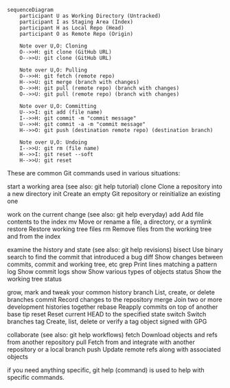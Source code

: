 ```mermaid
sequenceDiagram
    participant U as Working Directory (Untracked)
    participant I as Staging Area (Index)
    participant H as Local Repo (Head)
    participant O as Remote Repo (Origin)

    Note over U,O: Cloning
    O-->>H: git clone (GitHub URL)
    O-->>U: git clone (GitHub URL)

    Note over U,O: Pulling
    O-->>H: git fetch (remote repo)
    H-->>U: git merge (branch with changes)
    O-->>H: git pull (remote repo) (branch with changes)
    O-->>U: git pull (remote repo) (branch with changes)

    Note over U,O: Committing
    U-->>I: git add (file name)
    I-->>H: git commit -m "commit message"
    U-->>H: git commit -a -m "commit message"
    H-->>O: git push (destination remote repo) (destination branch)

    Note over U,O: Undoing
    I-->>U: git rm (file name)
    H-->>I: git reset --soft
    H-->>U: git reset
```

These are common Git commands used in various situations:

start a working area (see also: git help tutorial)
clone     Clone a repository into a new directory
init      Create an empty Git repository or reinitialize an existing one

work on the current change (see also: git help everyday)
add       Add file contents to the index
mv        Move or rename a file, a directory, or a symlink
restore   Restore working tree files
rm        Remove files from the working tree and from the index

examine the history and state (see also: git help revisions)
bisect    Use binary search to find the commit that introduced a bug
diff      Show changes between commits, commit and working tree, etc
grep      Print lines matching a pattern
log       Show commit logs
show      Show various types of objects
status    Show the working tree status

grow, mark and tweak your common history
branch    List, create, or delete branches
commit    Record changes to the repository
merge     Join two or more development histories together
rebase    Reapply commits on top of another base tip
reset     Reset current HEAD to the specified state
switch    Switch branches
tag       Create, list, delete or verify a tag object signed with GPG

collaborate (see also: git help workflows)
fetch     Download objects and refs from another repository
pull      Fetch from and integrate with another repository or a local branch
push      Update remote refs along with associated objects

if you need anything specific, git help (command) is used to help with specific commands.
